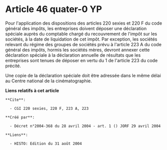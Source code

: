 # Article 46 quater-0 YP

Pour l'application des dispositions des articles 220 sexies et 220 F du code général des impôts, les entreprises doivent
déposer une déclaration spéciale auprès du comptable chargé du recouvrement de l'impôt sur les sociétés, à la date de
liquidation de cet impôt. Par exception, les sociétés relevant du régime des groupes de sociétés prévu à l'article 223 A du
code général des impôts, hormis les sociétés mères, devront annexer cette déclaration spéciale à la déclaration annuelle de
résultats que les entreprises sont tenues de déposer en vertu du 1 de l'article 223 du code précité.

Une copie de la déclaration spéciale doit être adressée dans le même délai au Centre national de la cinématographie.

**Liens relatifs à cet article**

	**Cite**:

	  - CGI 220 sexies, 220 F, 223 A, 223

	**Créé par**:

	  - Décret n°2004-368 du 28 avril 2004 - art. 1 () JORF 29 avril 2004

	**Liens**:

	  - HISTO: Edition du 31 août 2004
